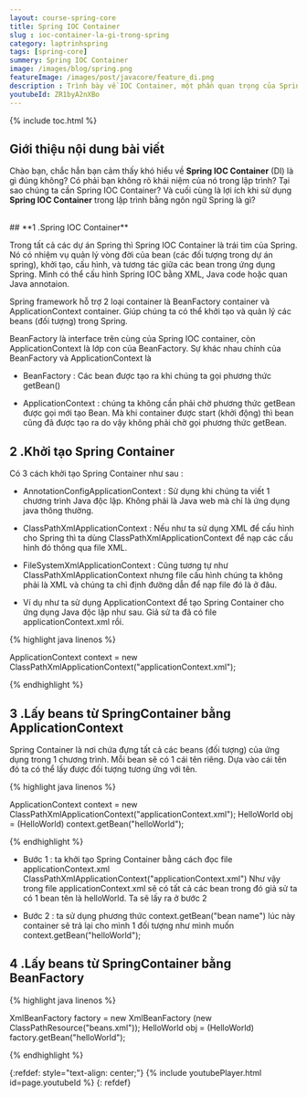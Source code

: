 ```yaml
---
layout: course-spring-core
title: Spring IOC Container
slug : ioc-container-la-gi-trong-spring
category: laptrinhspring
tags: [spring-core]
summery: Spring IOC Container  
image: /images/blog/spring.png
featureImage: /images/post/javacore/feature_di.png
description : Trình bày về IOC Container, một phần quan trọng của Spring. Giới thiệu để hiểu được Spring IOC Container là gì? Đóng vai trò gì và quan trọng như thế nào trong ngôn ngữ lập trinh Spring. Những chia sẻ trong bài viết cũng sẽ hướng dẫn cách làm để khởi tạo Spring Container và thao tác lấy được beans từ SpringContainer bằng ApplicationContext và lấy beans từ SpringContainer bằng BeanFactory trong Spring để đạt được hiệu quả nhất.
youtubeId: ZR1byA2nXBo
---
```


{% include toc.html %}

## **Giới thiệu nội dung bài viết**

Chào bạn, chắc hẳn bạn cảm thấy khó hiểu về <b>Spring IOC Container</b> (DI) là gì đúng không? Có phải bạn không rõ khái niệm của nó trong lập trình?
Tại sao chúng ta cần Spring IOC Container? Và cuối cùng là lợi ích khi sử dụng <b>Spring IOC Container</b> trong lập trình bằng ngôn ngữ Spring là gì? 

<br>
## **1 .Spring IOC Container**

Trong tất cả các dự án Spring thì Spring IOC Container là trái tim của Spring. Nó có nhiệm vụ quản lý vòng đời của bean (các đối tượng trong dự án spring), khởi tạo, cấu hình, và tương tác giữa các bean trong ứng dụng Spring. Mình có thể cấu hình Spring IOC bằng XML, Java code hoặc quan Java annotaion.

Spring framework hỗ trợ 2 loại container là BeanFactory container và ApplicationContext container. Giúp chúng ta có thể khởi tạo và quản lý các beans (đối tượng) trong Spring.

BeanFactory là interface trên cùng của Spring IOC container, còn ApplicationContext là lớp con của BeanFactory. Sự khác nhau chính của BeanFactory và ApplicationContext là 

- BeanFactory : Các bean được tạo ra khi chúng ta gọi phương thức getBean()

- ApplicationContext : chúng ta không cần phải chờ phương thức getBean được gọi mới tạo Bean. Mà khi container được start (khởi động) thì bean cũng đã được tạo ra do vậy không phải chờ gọi phương thức getBean.


## **2 .Khởi tạo Spring Container**

Có 3 cách khởi tạo Spring Container như sau :

- AnnotationConfigApplicationContext : Sử dụng khi chúng ta viết 1 chương trình Java độc lập. Không phải là Java web mà chỉ là ứng dụng java thông thường.

- ClassPathXmlApplicationContext : Nếu như ta sử dụng XML để cấu hình cho Spring thì ta dùng ClassPathXmlApplicationContext để nạp các cấu hình đó thông qua file XML.

- FileSystemXmlApplicationContext : Cũng tương tự như ClassPathXmlApplicationContext nhưng file cấu hình chúng ta không phải là XML và chúng ta chỉ định đường dẫn để nạp file đó là ở đâu.

- Ví dụ như ta sử dụng ApplicationContext để tạo Spring Container cho ứng dụng Java độc lập như sau. Giả sử ta đã có file applicationContext.xml rồi.


{% highlight java linenos %}

ApplicationContext context = new ClassPathXmlApplicationContext("applicationContext.xml");

{% endhighlight %}

## **3 .Lấy beans từ SpringContainer bằng ApplicationContext**

Spring Container là nơi chứa đựng tất cả các beans (đối tượng) của ứng dụng trong 1 chương trình. Mỗi bean sẽ có 1 cái tên riêng. Dựa vào cái tên đó ta có thể lấy được đối tượng tương ứng với tên.


{% highlight java linenos %}

ApplicationContext context = new ClassPathXmlApplicationContext("applicationContext.xml"); 
HelloWorld obj = (HelloWorld) context.getBean("helloWorld");

{% endhighlight %}

- Bước 1 : ta khởi tạo Spring Container bằng cách đọc file applicationContext.xml ClassPathXmlApplicationContext("applicationContext.xml") Như vậy trong file applicationContext.xml sẽ có tất cả các bean trong đó giả sử ta có 1 bean tên là helloWorld. Ta sẽ lấy ra ở bước 2

- Bước 2 : ta sử dụng phương thức context.getBean("bean name") lúc này container sẽ trả lại cho mình 1 đối tượng như mình muốn context.getBean("helloWorld");

## **4 .Lấy beans từ SpringContainer bằng BeanFactory**

{% highlight java linenos %}

XmlBeanFactory factory = new XmlBeanFactory (new ClassPathResource("beans.xml")); 
HelloWorld obj = (HelloWorld) factory.getBean("helloWorld"); 

{% endhighlight %}


{:refdef: style="text-align: center;"}
{% include youtubePlayer.html id=page.youtubeId %}
{: refdef}

